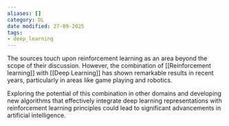```yaml
---
aliases: []
category: DL
date modified: 27-09-2025
tags:
- deep_learning
---
```

The sources touch upon reinforcement learning as an area beyond the scope of their discussion. However, the combination of [[Reinforcement learning]] with [[Deep Learning]] has shown remarkable results in recent years, particularly in areas like game playing and robotics. 

Exploring the potential of this combination in other domains and developing new algorithms that effectively integrate deep learning representations with reinforcement learning principles could lead to significant advancements in artificial intelligence.

